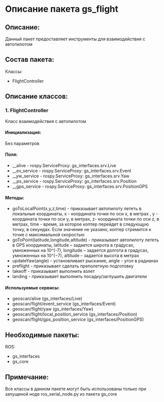 # Описание пакета gs_flight

## Описание:
Данный пакет предоставляет инструменты для взаимодействия с автопилотом

## Состав пакета:
Классы:
* FlightController

## Описание классов:

### 1. FlightController
Класс взаимодействия с автопилотом

#### Инициализация:
Без параметров

#### Поля:
* __alive - rospy.ServiceProxy: gs_interfaces.srv.Live
* __ev_service - rospy.ServiceProxy: gs_interfaces.srv.Event
* __yw_service - rospy.ServiceProxy: gs_interfaces.srv.Yaw
* __ps_service - rospy.ServiceProxy: gs_interfaces.srv.Position
* __gps_service - rospy.ServiceProxy: gs_interfaces.srv.PositionGPS

#### Методы:
* goToLocalPoint(x,y,z,time) - приказывает автопилоту лететь в локальные координаты, x - координата точки по оси x, в метрах , y - координата точки по оси y, в метрах, z- координата точки по оси z, в метрах, time - время, за которое коптер перейдет в следующую точку, в секундах. Если значение не указано, коптер стремится к точке с максимальной скоростью
* goToPoint(latitude,longitude,altitude) - приказывает автопилоту лететь в GPS координаты, latitude – задается широта в градусах, умноженных на 10^(-7), longitude – задается долгота в градусах, умноженных на 10^(−7), altitude – задается высота в метрах
* updateYaw(angle) - установливает рыскание, angle - угол в радианах
* preflight - приказывает сделать преполетную подготовку
* takeoff - приказывает выполнить взлет
* landing - приказывает выполнить посадку/заглушить двигатели

#### Используемые сервисы:
* geoscan/alive (gs_interfaces/Live)
* geoscan/flight/event_service (gs_interfaces/Event)
* geoscan/flight/yaw (gs_interfaces/Yaw)
* geoscan/flight/local_position_service (gs_interfaces/Position)
* geoscan/flight/gps_position_service (gs_interfaces/PositionGPS)

## Необходимые пакеты:
ROS:
* gs_interfaces
* gs_core

## Примечание:
Все классы в данном пакете могут быть использованы только при запущеной ноде ros_serial_node.py из пакета gs_core

